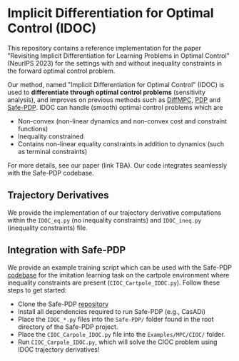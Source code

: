 # Implicit Differentiation for Optimal Control (IDOC)
This repository contains a reference implementation for the paper "Revisiting Implicit Differentiation for Learning Problems in Optimal Control" (NeurIPS 2023) for the settings with and without inequality constraints in the forward optimal control problem. 

Our method, named "Implicit Differentiation for Optimal Control" (IDOC) is used to __differentiate through optimal control problems__ (sensitivity analysis), and improves on previous methods such as [DiffMPC](https://github.com/locuslab/differentiable-mpc), [PDP](https://github.com/wanxinjin/Pontryagin-Differentiable-Programming) and [Safe-PDP](https://github.com/wanxinjin/Safe-PDP). IDOC can handle (smooth) optimal control problems which are

* Non-convex (non-linear dynamics and non-convex cost and constraint functions)
* Inequality constrained
* Contains non-linear equality constraints in addition to dynamics (such as terminal constraints)

For more details, see our paper (link TBA). Our code integrates seamlessly with the Safe-PDP codebase.

## Trajectory Derivatives

We provide the implementation of our trajectory derivative computations within the `IDOC_eq.py` (no inequality constraints) and `IDOC_ineq.py` (inequality constraints) file. 

## Integration with Safe-PDP

We provide an example training script which can be used with the Safe-PDP [codebase](https://github.com/wanxinjin/Safe-PDP/tree/main) for the imitation learning task on the cartpole environment where inequality constraints are present (`CIOC_Cartpole_IDOC.py`). Follow these steps to get started:

* Clone the Safe-PDP [repository](https://github.com/wanxinjin/Safe-PDP/tree/main)
* Install all dependencies required to run Safe-PDP (e.g., CasADi)
* Place the `IDOC_*.py` files into the `Safe-PDP/` folder found in the root directory of the Safe-PDP project. 
* Place the `CIOC_Carpole_IDOC.py` file into the `Examples/MPC/CIOC/` folder. 
* Run `CIOC_Carpole_IDOC.py`, which will solve the CIOC problem using IDOC trajectory derivatives!
